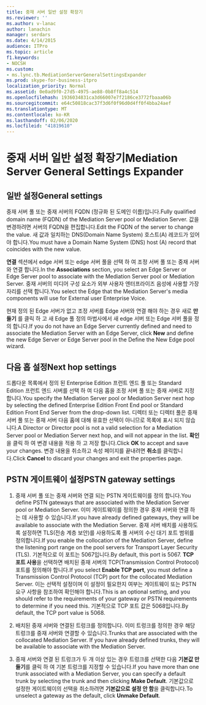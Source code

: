 ```yaml
---
title: 중재 서버 일반 설정 확장기
ms.reviewer: ''
ms.author: v-lanac
author: lanachin
manager: serdars
ms.date: 4/14/2015
audience: ITPro
ms.topic: article
f1.keywords:
- NOCSH
ms.custom:
- ms.lync.tb.MediationServerGeneralSettingsExpander
ms.prod: skype-for-business-itpro
localization_priority: Normal
ms.assetid: 0e0ad9f0-27d5-4975-ae88-0b8ff8a4c514
ms.openlocfilehash: 1936034831ca3d66007e7f2186ce3772fbaaa06b
ms.sourcegitcommit: e64c50818cac37f3d6f0f96d0d4ff0f4bba24aef
ms.translationtype: MT
ms.contentlocale: ko-KR
ms.lasthandoff: 02/06/2020
ms.locfileid: "41819610"
---
```

# <a name="mediation-server-general-settings-expander"></a><span data-ttu-id="33ada-102">중재 서버 일반 설정 확장기</span><span class="sxs-lookup"><span data-stu-id="33ada-102">Mediation Server General Settings Expander</span></span>
 


## <a name="general-settings"></a><span data-ttu-id="33ada-103">일반 설정</span><span class="sxs-lookup"><span data-stu-id="33ada-103">General settings</span></span>

<span data-ttu-id="33ada-104">중재 서버 풀 또는 중재 서버의 FQDN (정규화 된 도메인 이름)입니다.</span><span class="sxs-lookup"><span data-stu-id="33ada-104">Fully qualified domain name (FQDN) of the Mediation Server pool or Mediation Server.</span></span> <span data-ttu-id="33ada-105">값을 변경하려면 서버의 FQDN을 편집합니다.</span><span class="sxs-lookup"><span data-stu-id="33ada-105">Edit the FQDN of the server to change the value.</span></span> <span data-ttu-id="33ada-106">새 값과 일치하는 DNS(Domain Name System) 호스트(A) 레코드가 있어야 합니다.</span><span class="sxs-lookup"><span data-stu-id="33ada-106">You must have a Domain Name System (DNS) host (A) record that coincides with the new value.</span></span>
  
<span data-ttu-id="33ada-107">**연결** 섹션에서 edge 서버 또는 edge 서버 풀을 선택 하 여 조정 서버 풀 또는 중재 서버와 연결 합니다.</span><span class="sxs-lookup"><span data-stu-id="33ada-107">In the **Associations** section, you select an Edge Server or Edge Server pool to associate with the Mediation Server pool or Mediation Server.</span></span> <span data-ttu-id="33ada-108">중재 서버의 미디어 구성 요소가 외부 사용자 엔터프라이즈 음성에 사용할 가장자리를 선택 합니다.</span><span class="sxs-lookup"><span data-stu-id="33ada-108">You select the Edge that the Mediation Server's media components will use for External user Enterprise Voice.</span></span>
  
<span data-ttu-id="33ada-109">현재 정의 된 Edge 서버가 없고 조정 서버를 Edge 서버와 연결 해야 하는 경우 새로 **만들기** 를 클릭 하 고 새 Edge 풀 정의 마법사에서 새 edge 서버 또는 Edge 서버 풀을 정의 합니다.</span><span class="sxs-lookup"><span data-stu-id="33ada-109">If you do not have an Edge Server currently defined and need to associate the Mediation Server with an Edge Server, click **New** and define the new Edge Server or Edge Server pool in the Define the New Edge pool wizard.</span></span>
  
## <a name="next-hop-settings"></a><span data-ttu-id="33ada-110">다음 홉 설정</span><span class="sxs-lookup"><span data-stu-id="33ada-110">Next hop settings</span></span>

<span data-ttu-id="33ada-111">드롭다운 목록에서 정의 된 Enterprise Edition 프런트 엔드 풀 또는 Standard Edition 프런트 엔드 서버를 선택 하 여 다음 홉을 조정 서버 풀 또는 중재 서버로 지정 합니다.</span><span class="sxs-lookup"><span data-stu-id="33ada-111">You specify the Mediation Server pool or Mediation Server next hop by selecting the defined Enterprise Edition Front End pool or Standard Edition Front End Server from the drop-down list.</span></span> <span data-ttu-id="33ada-112">디렉터 또는 디렉터 풀은 중재 서버 풀 또는 중재 서버 다음 홉에 대해 유효한 선택이 아니므로 목록에 표시 되지 않습니다.</span><span class="sxs-lookup"><span data-stu-id="33ada-112">A Director or Director pool is not a valid selection for a Mediation Server pool or Mediation Server next hop, and will not appear in the list.</span></span> <span data-ttu-id="33ada-113">**확인** 을 클릭 하 여 변경 내용을 적용 하 고 저장 합니다.</span><span class="sxs-lookup"><span data-stu-id="33ada-113">Click **OK** to accept and save your changes.</span></span> <span data-ttu-id="33ada-114">변경 내용을 취소하고 속성 페이지를 끝내려면 **취소**를 클릭합니다.</span><span class="sxs-lookup"><span data-stu-id="33ada-114">Click **Cancel** to discard your changes and exit the properties page.</span></span>
  
## <a name="pstn-gateway-settings"></a><span data-ttu-id="33ada-115">PSTN 게이트웨이 설정</span><span class="sxs-lookup"><span data-stu-id="33ada-115">PSTN gateway settings</span></span>

1. <span data-ttu-id="33ada-116">중재 서버 풀 또는 중재 서버와 연결 되는 PSTN 게이트웨이를 정의 합니다.</span><span class="sxs-lookup"><span data-stu-id="33ada-116">You define PSTN gateways that are associated with the Mediation Server pool or Mediation Server.</span></span> <span data-ttu-id="33ada-117">이미 게이트웨이를 정의한 경우 중재 서버와 연결 하는 데 사용할 수 있습니다.</span><span class="sxs-lookup"><span data-stu-id="33ada-117">If you have already defined gateways, they will be available to associate with the Mediation Server.</span></span> <span data-ttu-id="33ada-118">중재 서버 배치를 사용하도록 설정하면 TLS(전송 계층 보안)를 사용하도록 풀 서버의 수신 대기 포트 범위를 정의합니다.</span><span class="sxs-lookup"><span data-stu-id="33ada-118">If you enable the collocation of the Mediation Server, define the listening port range on the pool servers for Transport Layer Security (TLS).</span></span> <span data-ttu-id="33ada-119">기본적으로 이 포트는 5067입니다.</span><span class="sxs-lookup"><span data-stu-id="33ada-119">By default, this port is 5067.</span></span> <span data-ttu-id="33ada-120">**TCP 포트 사용**을 선택하면 배치된 중재 서버의 TCP(Transmission Control Protocol) 포트를 정의해야 합니다.</span><span class="sxs-lookup"><span data-stu-id="33ada-120">If you select **Enable TCP port**, you must define a Transmission Control Protocol (TCP) port for the collocated Mediation Server.</span></span> <span data-ttu-id="33ada-121">이는 선택적 설정이며 이 설정이 필요한지 여부는 게이트웨이 또는 PSTN 요구 사항을 참조하여 확인해야 합니다.</span><span class="sxs-lookup"><span data-stu-id="33ada-121">This is an optional setting, and you should refer to the requirements of your gateway or PSTN requirements to determine if you need this.</span></span> <span data-ttu-id="33ada-122">기본적으로 TCP 포트 값은 5068입니다.</span><span class="sxs-lookup"><span data-stu-id="33ada-122">By default, the TCP port value is 5068.</span></span>
    
2. <span data-ttu-id="33ada-p105">배치된 중재 서버와 연결된 트렁크를 정의합니다. 이미 트렁크를 정의한 경우 해당 트렁크를 중재 서버와 연결할 수 있습니다.</span><span class="sxs-lookup"><span data-stu-id="33ada-p105">Trunks that are associated with the collocated Mediation Server. If you have already defined trunks, they will be available to associate with the Mediation Server.</span></span> 
    
3. <span data-ttu-id="33ada-125">중재 서버와 연결 된 트렁크가 두 개 이상 있는 경우 트렁크를 선택한 다음 **기본값 만들기**를 클릭 하 여 기본 트렁크를 지정할 수 있습니다.</span><span class="sxs-lookup"><span data-stu-id="33ada-125">If you have more than one trunk associated with a Mediation Server, you can specify a default trunk by selecting the trunk and then clicking **Make Default**.</span></span> <span data-ttu-id="33ada-126">기본값으로 설정한 게이트웨이의 선택을 취소하려면 **기본값으로 설정 안 함**을 클릭합니다.</span><span class="sxs-lookup"><span data-stu-id="33ada-126">To unselect a gateway as the default, click **Unmake Default**.</span></span> 
    

